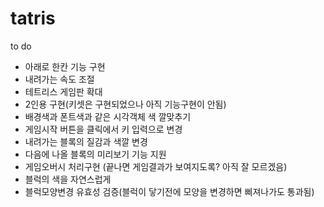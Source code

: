 # tatris

to do
 - 아래로 한칸 기능 구현
 - 내려가는 속도 조절
 - 테트리스 게임판 확대
 - 2인용 구현(키셋은 구현되었으나 아직 기능구현이 안됨)
 - 배경색과 폰트색과 같은 시각객체 색 깔맞추기
 - 게임시작 버튼을 클릭에서 키 입력으로 변경
 - 내려가는 블록의 질감과 색깔 변경
 - 다음에 나올 블록의 미리보기 기능 지원
 - 게임오버시 처리구현 (끝나면 게임결과가 보여지도록? 아직 잘 모르겠음)
 - 블럭의 색을 자연스럽게
 - 블럭모양변경 유효성 검증(블럭이 닿기전에 모양을 변경하면 삐져나가도 통과됨)

